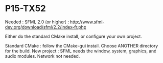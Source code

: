 # P15-TX52

Needed : SFML 2.0 (or higher) : http://www.sfml-dev.org/download/sfml/2.2/index-fr.php

Either do the standard CMake install, or configure your own project.

Standard CMake : follow the CMake-gui install. Choose ANOTHER directory for the build.
New project : SFML needs the window, system, graphics, and audio modules. Network not needed.
